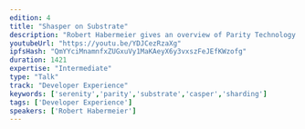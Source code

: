 ```yaml
---
edition: 4
title: "Shasper on Substrate"
description: "Robert Habermeier gives an overview of Parity Technology's work on Serenity."
youtubeUrl: "https://youtu.be/YDJCezRzaXg"
ipfsHash: "QmYYciMnamnfxZUGxuVy1MaKAeyX6y3vxszFeJEfKWzofg"
duration: 1421
expertise: "Intermediate"
type: "Talk"
track: "Developer Experience"
keywords: ['serenity','parity','substrate','casper','sharding']
tags: ['Developer Experience']
speakers: ['Robert Habermeier']
---
```

